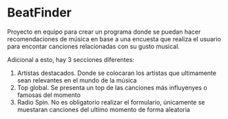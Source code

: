 # BeatFinder
Proyecto en equipo para crear un programa donde se puedan hacer recomendaciones
de música en base a una encuesta que realiza el usuario para encontar canciones
relacionadas con su gusto musical.

Adicional a esto, hay 3 secciones diferentes:
1. Artistas destacados. Donde se colocaran los artistas que ultimamente sean relevantes en el mundo de la música
2. Top global. Se presenta un top de las canciones más influyenyes o famosas del momento
3. Radio Spin. No es obligatorio realizar el formulario, únicamente se muestaran canciones del ultimo momento de forma aleatoria
